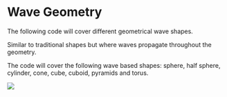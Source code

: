 # Wave Geometry

The following code will cover different geometrical wave shapes.

Similar to traditional shapes but where waves propagate throughout the geometry.

The code will cover the following wave based shapes: sphere, half sphere, cylinder, cone, cube, cuboid, pyramids and torus.

![](https://github.com/brinpat/Wave-Geometry/blob/main/torus_wave.gif)

